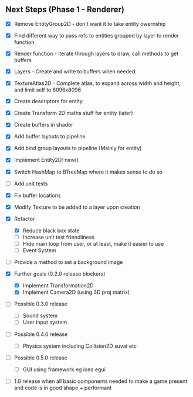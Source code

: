 ## Next Steps (Phase 1 - Renderer)
- [x] Remove EntityGroup2D - don't want it to take entity owernship
- [x] Find different way to pass refs to entities grouped by layer to render function
- [x] Render function - iterate through layers to draw, call methods to get buffers
- [x] Layers - Create and write to buffers when needed.
- [x] TextureAtlas2D - Complete atlas, to expand across width and height, and limit self to 8096x8096
- [x] Create descriptors for entity
- [x] Create Transform 2D maths stuff for entity (later)
- [x] Create buffers in shader
- [x] Add buffer layouts to pipeline
- [x] Add bind group layouts to pipeline (Mainly for entity)
- [x] Implement Entity2D::new()
- [x] Switch HashMap to BTreeMap where it makes sense to do so
- [ ] Add unit tests
- [x] Fix buffer locations
- [x] Modify Texture to be added to a layer upon creation
- [x] Refactor
  - [x] Reduce black box state
  - [ ] Increase unit test friendliness
  - [ ] Hide main loop from user, or at least, make it easier to use
  - [ ] Event System
- [ ] Provide a method to set a background image

- [x] Further goals (0.2.0 release blockers)
  - [x] Implement Transformation2D
  - [x] Implement Camera2D (using 3D proj matrix)

- [ ] Possible 0.3.0 release
  - [ ] Sound system
  - [ ] User input system

- [ ] Possible 0.4.0 release
  - [ ] Physics system including Collision2D suvat etc

- [ ] Possible 0.5.0 release
  - [ ] GUI using framework eg iced egui

- [ ] 1.0 release when all basic components needed to make a game present and code is in good shape + performant
